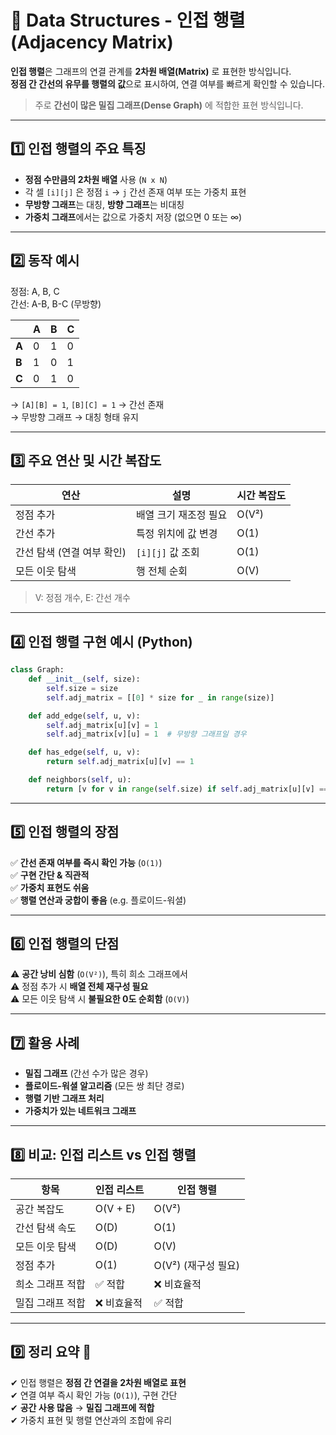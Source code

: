 # 🧮 Data Structures - 인접 행렬 (Adjacency Matrix)

**인접 행렬**은 그래프의 연결 관계를 **2차원 배열(Matrix)** 로 표현한 방식입니다.  
**정점 간 간선의 유무를 행렬의 값**으로 표시하여, 연결 여부를 빠르게 확인할 수 있습니다.

> 주로 **간선이 많은 밀집 그래프(Dense Graph)** 에 적합한 표현 방식입니다.

---

## 1️⃣ 인접 행렬의 주요 특징

- **정점 수만큼의 2차원 배열** 사용 (`N x N`)  
- 각 셀 `[i][j]` 은 정점 `i` → `j` 간선 존재 여부 또는 가중치 표현  
- **무방향 그래프**는 대칭, **방향 그래프**는 비대칭  
- **가중치 그래프**에서는 값으로 가중치 저장 (없으면 0 또는 ∞)

---

## 2️⃣ 동작 예시

정점: A, B, C  
간선: A-B, B-C (무방향)

|     | A | B | C |
|-----|---|---|---|
| **A** | 0 | 1 | 0 |
| **B** | 1 | 0 | 1 |
| **C** | 0 | 1 | 0 |

→ `[A][B] = 1`, `[B][C] = 1` → 간선 존재  
→ 무방향 그래프 → 대칭 형태 유지

---

## 3️⃣ 주요 연산 및 시간 복잡도

| 연산                       | 설명                              | 시간 복잡도 |
|----------------------------|-----------------------------------|--------------|
| 정점 추가                  | 배열 크기 재조정 필요             | O(V²)        |
| 간선 추가                  | 특정 위치에 값 변경               | O(1)         |
| 간선 탐색 (연결 여부 확인) | `[i][j]` 값 조회                  | O(1)         |
| 모든 이웃 탐색             | 행 전체 순회                      | O(V)         |

> V: 정점 개수, E: 간선 개수

---

## 4️⃣ 인접 행렬 구현 예시 (Python)

```python
class Graph:
    def __init__(self, size):
        self.size = size
        self.adj_matrix = [[0] * size for _ in range(size)]

    def add_edge(self, u, v):
        self.adj_matrix[u][v] = 1
        self.adj_matrix[v][u] = 1  # 무방향 그래프일 경우

    def has_edge(self, u, v):
        return self.adj_matrix[u][v] == 1

    def neighbors(self, u):
        return [v for v in range(self.size) if self.adj_matrix[u][v] == 1]
```

---

## 5️⃣ 인접 행렬의 장점

✅ **간선 존재 여부를 즉시 확인 가능** (`O(1)`)  
✅ **구현 간단 & 직관적**  
✅ **가중치 표현도 쉬움**  
✅ **행렬 연산과 궁합이 좋음** (e.g. 플로이드-워셜)

---

## 6️⃣ 인접 행렬의 단점

⚠️ **공간 낭비 심함** (`O(V²)`), 특히 희소 그래프에서  
⚠️ 정점 추가 시 **배열 전체 재구성 필요**  
⚠️ 모든 이웃 탐색 시 **불필요한 0도 순회함** (`O(V)`)

---

## 7️⃣ 활용 사례

- **밀집 그래프** (간선 수가 많은 경우)  
- **플로이드-워셜 알고리즘** (모든 쌍 최단 경로)  
- **행렬 기반 그래프 처리**  
- **가중치가 있는 네트워크 그래프**

---

## 8️⃣ 비교: 인접 리스트 vs 인접 행렬

| 항목             | 인접 리스트            | 인접 행렬             |
|------------------|------------------------|------------------------|
| 공간 복잡도      | O(V + E)               | O(V²)                  |
| 간선 탐색 속도   | O(D)                   | O(1)                   |
| 모든 이웃 탐색   | O(D)                   | O(V)                   |
| 정점 추가        | O(1)                   | O(V²) (재구성 필요)    |
| 희소 그래프 적합 | ✅ 적합                | ❌ 비효율적            |
| 밀집 그래프 적합 | ❌ 비효율적            | ✅ 적합                |

---

## 9️⃣ 정리 요약 🎯

✔ 인접 행렬은 **정점 간 연결을 2차원 배열로 표현**  
✔ 연결 여부 즉시 확인 가능 (`O(1)`), 구현 간단  
✔ **공간 사용 많음** → **밀집 그래프에 적합**  
✔ 가중치 표현 및 행렬 연산과의 조합에 유리

